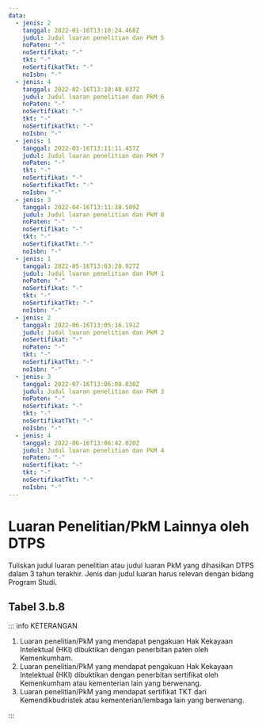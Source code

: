 ```yaml
---
data:
  - jenis: 2
    tanggal: 2022-01-16T13:10:24.468Z
    judul: Judul luaran penelitian dan PkM 5
    noPaten: "-"
    noSertifikat: "-"
    tkt: "-"
    noSertifikatTkt: "-"
    noIsbn: "-"
  - jenis: 4
    tanggal: 2022-02-16T13:10:48.037Z
    judul: Judul luaran penelitian dan PkM 6
    noPaten: "-"
    noSertifikat: "-"
    tkt: "-"
    noSertifikatTkt: "-"
    noIsbn: "-"
  - jenis: 1
    tanggal: 2022-03-16T13:11:11.457Z
    judul: Judul luaran penelitian dan PkM 7
    noPaten: "-"
    tkt: "-"
    noSertifikat: "-"
    noSertifikatTkt: "-"
    noIsbn: "-"
  - jenis: 3
    tanggal: 2022-04-16T13:11:38.509Z
    judul: Judul luaran penelitian dan PkM 8
    noPaten: "-"
    noSertifikat: "-"
    tkt: "-"
    noSertifikatTkt: "-"
    noIsbn: "-"
  - jenis: 1
    tanggal: 2022-05-16T13:03:28.927Z
    judul: Judul luaran penelitian dan PkM 1
    noPaten: "-"
    noSertifikat: "-"
    tkt: "-"
    noSertifikatTkt: "-"
    noIsbn: "-"
  - jenis: 2
    tanggal: 2022-06-16T13:05:16.191Z
    judul: Judul luaran penelitian dan PkM 2
    noSertifikat: "-"
    noPaten: "-"
    tkt: "-"
    noSertifikatTkt: "-"
    noIsbn: "-"
  - jenis: 3
    tanggal: 2022-07-16T13:06:08.030Z
    judul: Judul luaran penelitian dan PkM 3
    noPaten: "-"
    noSertifikat: "-"
    tkt: "-"
    noSertifikatTkt: "-"
    noIsbn: "-"
  - jenis: 4
    tanggal: 2022-06-16T13:06:42.020Z
    judul: Judul luaran penelitian dan PkM 4
    noPaten: "-"
    noSertifikat: "-"
    tkt: "-"
    noSertifikatTkt: "-"
    noIsbn: "-"
---
```


<script setup>
import { useData } from "vitepress"
import Tabel from '../components/tabel-3b8.vue'

const { frontmatter } = useData()
</script>

# Luaran Penelitian/PkM Lainnya oleh DTPS

Tuliskan judul luaran penelitian atau judul luaran PkM yang dihasilkan DTPS dalam 3 tahun terakhir. Jenis dan judul luaran harus relevan dengan bidang Program Studi.

## Tabel 3.b.8

<Tabel :data="frontmatter.data" />

::: info KETERANGAN

1. Luaran penelitian/PkM yang mendapat pengakuan Hak Kekayaan Intelektual (HKI) dibuktikan dengan penerbitan paten oleh Kemenkumham.
1. Luaran penelitian/PkM yang mendapat pengakuan Hak Kekayaan Intelektual (HKI) dibuktikan dengan penerbitan sertifikat oleh Kemenkumham atau kementerian lain yang berwenang.
1. Luaran penelitian/PkM yang mendapat sertifikat TKT dari Kemendikbudristek atau kementerian/lembaga lain yang berwenang.

:::
